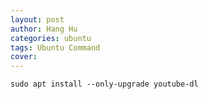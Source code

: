 ```yaml
---
layout: post
author: Hang Hu
categories: ubuntu
tags: Ubuntu Command 
cover: 
---
```


```
sudo apt install --only-upgrade youtube-dl

```
